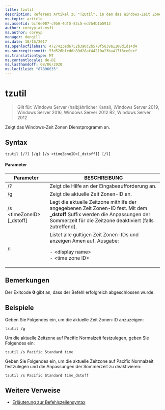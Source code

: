 ```yaml
---
title: tzutil
description: Referenz Artikel zu "TZUtil", in dem das Windows-Zeit Zonen Dienstprogramm angezeigt wird.
ms.topic: article
ms.assetid: bcf6e007-c9b6-4df5-83c5-ed7b4b1b5913
author: coreyp-at-msft
ms.author: coreyp
manager: dongill
ms.date: 10/16/2017
ms.openlocfilehash: 4727423ed6752b3a0c2b578f5838a1108d1d14d4
ms.sourcegitcommit: 53d526bfeddb89d28af44210a23ba417f6ce0ecf
ms.translationtype: MT
ms.contentlocale: de-DE
ms.lasthandoff: 08/06/2020
ms.locfileid: "87896635"
---
```

# <a name="tzutil"></a>tzutil

> Gilt für: Windows Server (halbjährlicher Kanal), Windows Server 2019, Windows Server 2016, Windows Server 2012 R2, Windows Server 2012

Zeigt das Windows-Zeit Zonen Dienstprogramm an.

## <a name="syntax"></a>Syntax
```
tzutil [/?] [/g] [/s <timeZoneID>[_dstoff]] [/l]
```
#### <a name="parameters"></a>Parameter
|Parameter|BESCHREIBUNG|
|-------|--------|
|/?|Zeigt die Hilfe an der Eingabeaufforderung an.|
|/g|Zeigt die aktuelle Zeit Zonen-ID an.|
|/s \<timeZoneID> [_dstoff]|Legt die aktuelle Zeitzone mithilfe der angegebenen Zeit Zonen-ID fest. Mit dem **_dstoff** Suffix werden die Anpassungen der Sommerzeit für die Zeitzone deaktiviert (falls zutreffend).|
|/l|Listet alle gültigen Zeit Zonen-IDs und anzeigen Amen auf. Ausgabe:<p>-   \<display name><br />-   \<time zone ID>|

## <a name="remarks"></a>Bemerkungen
Der Exitcode **0** gibt an, dass der Befehl erfolgreich abgeschlossen wurde.

## <a name="examples"></a>Beispiele
Geben Sie Folgendes ein, um die aktuelle Zeit Zonen-ID anzuzeigen:
```
tzutil /g
```
Um die aktuelle Zeitzone auf Pacific Normalzeit festzulegen, geben Sie Folgendes ein:
```
tzutil /s Pacific Standard time
```
Geben Sie Folgendes ein, um die aktuelle Zeitzone auf Pacific Normalzeit festzulegen und die Anpassungen der Sommerzeit zu deaktivieren:
```
tzutil /s Pacific Standard time_dstoff
```
## <a name="additional-references"></a>Weitere Verweise
- [Erläuterung zur Befehlszeilensyntax](command-line-syntax-key.md)

